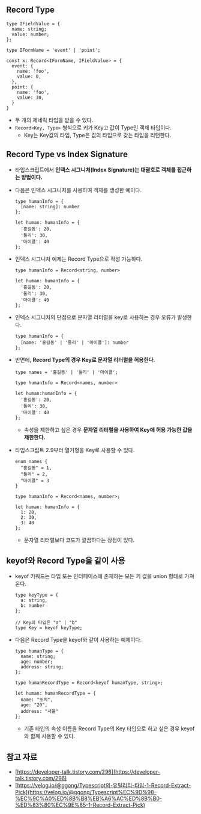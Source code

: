 ## Record Type

```tsx
type IFieldValue = {
  name: string;
  value: number;
};

type IFormName = 'event' | 'point';

const x: Record<IFormName, IFieldValue> = {
  event: {
    name: 'foo',
    value: 0,
  },
  point: {
    name: 'foo',
    value: 30,
  }
}
```

- 두 개의 제네릭 타입을 받을 수 있다.
- `Record<Key, Type>` 형식으로 키가 Key고 값이 Type인 객체 타입이다.
    - Key는 Key값의 타입, Type은 값의 타입으로 갖는 타입을 리턴한다.

## Record Type vs Index Signature

- 타입스크립트에서 **인덱스 시그니처(Index Signature)는 대괄호로 객체를 접근하는 방법이다.**
- 다음은 인덱스 시그니처를 사용하여 객체를 생성한 예이다.
    
    ```tsx
    type humanInfo = { 
      [name: string]: number 
    };
    
    let human: humanInfo = {
      '홍길동': 20,
      '둘리': 30,
      '마이콜': 40
    };
    ```
    
- 인덱스 시그니처 예제는 Record Type으로 작성 가능하다.
    
    ```tsx
    type humanInfo = Record<string, number>
    
    let human: humanInfo = {
      '홍길동': 20,
      '둘리': 30,
      '마이콜': 40
    };
    ```
    
- 인덱스 시그니처의 단점으로 문자열 리터럴을 key로 사용하는 경우 오류가 발생한다.
    
    ```tsx
    type humanInfo = { 
      [name: '홍길동' | '둘리' | '마이콜']: number 
    };
    ```
    
- 반면에, **Record Type의 경우 Key로 문자열 리터럴을 허용한다.**
    
    ```tsx
    type names = '홍길동' | '둘리' | '마이콜';
    
    type humanInfo = Record<names, number>
    
    let human:humanInfo = {
      '홍길동': 20,
      '둘리': 30,
      '마이콜': 40
    };
    ```
    
    - 속성을 제한하고 싶은 경우 **문자열 리터럴을 사용하여 Key에 허용 가능한 값을 제한한다.**
- 타입스크립트 2.9부터 열거형을 Key로 사용할 수 있다.
    
    ```tsx
    enum names {
      "홍길동" = 1,
      "둘리" = 2,
      "마이콜" = 3
    }
    
    type humanInfo = Record<names, number>;
    
    let human: humanInfo = {
      1: 20,
      2: 30,
      3: 40
    };
    ```
    
    - 문자열 리터럴보다 코드가 깔끔하다는 장점이 있다.

## keyof와 Record Type을 같이 사용

- keyof 키워드는 타입 또는 인터페이스에 존재하는 모든 키 값을 union 형태로 가져온다.
    
    ```tsx
    type keyType = {
      a: string,
      b: number
    };
    
    // Key의 타입은 "a" | "b"
    type Key = keyof keyType;
    ```
    
- 다음은 Record Type을 keyof와 같이 사용하는 예제이다.
    
    ```tsx
    type humanType = {
      name: string;
      age: number;
      address: string;
    };
    
    type humanRecordType = Record<keyof humanType, string>;
    
    let human: humanRecordType = {
      name: "또치",
      age: "20",
      address: "서울"
    };
    ```
    
    - 기존 타입의 속성 이름을 Record Type의 Key 타입으로 하고 싶은 경우 keyof와 함께 사용할 수 있다.

## 참고 자료

- [https://developer-talk.tistory.com/296](https://developer-talk.tistory.com/296)
- [https://velog.io/@ggong/Typescript의-유틸리티-타입-1-Record-Extract-Pick](https://velog.io/@ggong/Typescript%EC%9D%98-%EC%9C%A0%ED%8B%B8%EB%A6%AC%ED%8B%B0-%ED%83%80%EC%9E%85-1-Record-Extract-Pick)